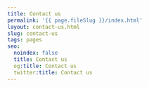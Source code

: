 ```yaml
---
title: Contact us
permalink: '{{ page.fileSlug }}/index.html'
layout: contact-us.html
slug: contact-us
tags: pages
seo:
  noindex: false
  title: Contact us
  og:title: Contact us
  twitter:title: Contact us
---
```



